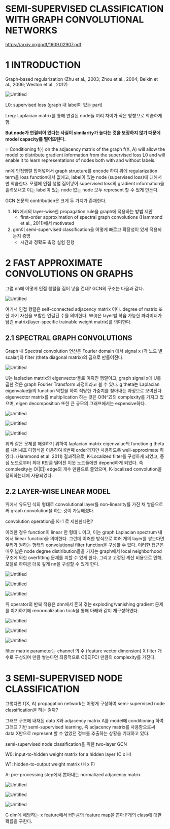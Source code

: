 # SEMI-SUPERVISED CLASSIFICATION WITH GRAPH CONVOLUTIONAL NETWORKS

https://arxiv.org/pdf/1609.02907.pdf

# 1 INTRODUCTION

Graph-based regularization (Zhu et al., 2003; Zhou et al., 2004; Belkin et al., 2006; Weston et al., 2012)

![Untitled](https://prod-files-secure.s3.us-west-2.amazonaws.com/5ff7e13f-04e3-4ace-95d7-b1d964b10c87/692add70-7f75-45c3-95cf-107d62b312bc/Untitled.png)

L0: supervised loss (graph 내 label이 있는 part)

Lreg: Laplacian matrix를 통해 연결된 node들 끼리 차이가 작은 방향으로 학습하게 함

**But node가 연결되어 있다는 사실이 similarity가 높다는 것을 보장하지 않기 때문에 model capacity를 떨어뜨린다.**

<aside>
💡 Conditioning f(·)  on the adjacency matrix of the graph f(X, A) will allow the model to distribute gradient information from the supervised loss L0 and will enable it to learn representations of nodes both with and without labels.
</aside>

nn에 인접행렬 집어넣어서 graph structure를 encode 하여 위에 regularization term을 loss function에서 없애고, label이 있는 node (supervised loss)에 대해서만 학습한다. 모델에 인접 행렬 집어넣어 supervised loss의 gradient information을 흘려보내고 이는 label이 있는 node 없는 node 모두 represent 할 수 있게 만든다.

GCN 논문의 contribution은 크게 두 가지가 존재한다.

1. NN에서의 layer-wise한 propagation rule을 graph에 적용하는 방법 제안
    - first-order approximation of spectral graph convolutions (Hammond et al., 2011)에서 motivated
2. gnn이 semi-supervised classification을 어떻게 빠르고 확장성이 있게 적용되는지 증명
    - 시간과 정확도 측정 실험 진행

# 2 FAST APPROXIMATE CONVOLUTIONS ON GRAPHS

그럼 nn에 어떻게 인접 행렬을 집어 넣을 건데? GCN의 구조는 다음과 같다.

![Untitled](https://prod-files-secure.s3.us-west-2.amazonaws.com/5ff7e13f-04e3-4ace-95d7-b1d964b10c87/a77cae2a-5a89-4fce-a8ff-87f32baedbb1/Untitled.png)

여기서 인접 행렬은 self-connected adjacency matrix 이다. degree of matrix 또한 자기 자신을 포함한 연결된 수를 의미한다. W(l)은 layer별 학습 가능한 파라미터가 담긴 matrix(layer-specific trainable weight matrix)를 의미한다.

## 2.1 SPECTRAL GRAPH CONVOLUTIONS

Graph 내 Spectral convolution 연산은 Fourier domain 에서 signal x (각 노드 별 scalar)와 filter (theta diagonal matrix)의 곱으로 만들어진다.

![Untitled](https://prod-files-secure.s3.us-west-2.amazonaws.com/5ff7e13f-04e3-4ace-95d7-b1d964b10c87/3f53b80b-f8da-4e1d-8799-fa365ad9f3f5/Untitled.png)

U는 laplacian matrix의 eigenvector들로 이뤄진 행렬이고, graph signal x에 U를 곱한 것은 graph Fourier Transform 과정이라고 볼 수 있다. g theta는 Laplacian eigenvalue들의 function 역할을 하여 적당한 가중치를 찾아내는 과정으로 보여진다. eigenvector matrix를 multiplication 하는 것은 O(N^2)의 complexity를 가지고 있으며, eigen decomposition 또한 큰 규모의 그래프에서는 expensive하다.

![Untitled](https://prod-files-secure.s3.us-west-2.amazonaws.com/5ff7e13f-04e3-4ace-95d7-b1d964b10c87/27a09dc3-9858-405c-9313-50379e7d3e94/Untitled.png)

![Untitled](https://prod-files-secure.s3.us-west-2.amazonaws.com/5ff7e13f-04e3-4ace-95d7-b1d964b10c87/0739e91a-656d-4521-9171-79c43c3b36c0/Untitled.png)

![Untitled](https://prod-files-secure.s3.us-west-2.amazonaws.com/5ff7e13f-04e3-4ace-95d7-b1d964b10c87/bef3c9e7-1a85-4573-9243-8b388dbbba33/Untitled.png)

위와 같은 문제를 해결하기 위하여 laplacian matrix eigenvalue의 function g theta를 체비셰프 다항식을 이용하여 K번째 order까지만 사용하도록 well-approximate 하였다. (Hammond et al. 2011) 결과적으로, K-Localized filter를 구성하게 되었고, 중심 노드로부터 최대 K만큼 떨어진 이읏 노드들에만 depend하게 되었다. 즉 complexity는 O(|E|) edge의 개수 만큼으로 줄었으며, K-localized convolution을 정의하는데에 사용되었다.

## 2.2 LAYER-WISE LINEAR MODEL

위에서 유도된 식의 형태로 convolutional layer를 non-linearity를 가진 채 쌓음으로써 graph convolution을 하는 것이 가능해졌다.

convolution operation을 K=1 로 제한한다면?

이러한 경우 function이 linear 한 형태 L 이고, 이는 graph Laplacian spectrum 내에서 linear function을 의미한다. 그런데 이러한 방식으로 여러 개의 layer를 쌓는다면 우리가 원하는 형태의 convolutional filter function을 구성할 수 있다. 이러한 접근은 매우 넓은 node degree distiribution들을 가지는 graph에서 local neighborhood 구조에 의한 overfitting 문제를 피할 수 있게 한다. 그리고 고정된 계산 비용으로 인해, 모델로 하여금 더욱 깊게 nn을 구성할 수 있게 한다.

![Untitled](https://prod-files-secure.s3.us-west-2.amazonaws.com/5ff7e13f-04e3-4ace-95d7-b1d964b10c87/f8fd60f8-3a94-4cd1-b97c-33be80c33b4b/Untitled.png)

![Untitled](https://prod-files-secure.s3.us-west-2.amazonaws.com/5ff7e13f-04e3-4ace-95d7-b1d964b10c87/6b1414ca-2955-470d-801f-d9a33335c1a3/Untitled.png)

![Untitled](https://prod-files-secure.s3.us-west-2.amazonaws.com/5ff7e13f-04e3-4ace-95d7-b1d964b10c87/ff6a1d9b-9dc7-4f49-8937-1ef2b016babd/Untitled.png)

위 operator의 반복 적용은 dnn에서 흔히 겪는 exploding/vanishing gradient 문제를 야기하기에  renormalization trick을 통해 아래와 같이 재구성하였다.

![Untitled](https://prod-files-secure.s3.us-west-2.amazonaws.com/5ff7e13f-04e3-4ace-95d7-b1d964b10c87/3bd70cbd-1277-4207-8c36-436b2edaa6a6/Untitled.png)

![Untitled](https://prod-files-secure.s3.us-west-2.amazonaws.com/5ff7e13f-04e3-4ace-95d7-b1d964b10c87/a669b139-5375-456e-baf1-0e9796239a6d/Untitled.png)

![Untitled](https://prod-files-secure.s3.us-west-2.amazonaws.com/5ff7e13f-04e3-4ace-95d7-b1d964b10c87/6644e460-8088-4215-873e-66eae0a4a9a0/Untitled.png)

filter matrix parameter는 channel 의 수 (feature vector dimension) X filter 개수로 구성되며 만큼 쌓는다면 최종적으로 O(|E|FC) 만큼의 complexity를 가진다.

# 3 SEMI-SUPERVISED NODE CLASSIFICATION

그렇다면 f(X, A) propagation network는 어떻게 구성하여 semi-supervised node classification을 하는 걸까?

그래프 구조에 내재된 data X와 adjacency matrix A를 model에 conditioning 하여 그래프 기반 semi-supervised learning, 즉 adjacency matrix를 사용함으로써 data X만으로 represent 할 수 없었던 정보를 추출하는 상황을 기대하고 있다.

semi-supervised node classification을 위한 two-layer GCN

W0: input-to-hidden weight matrix for a hidden layer (C x H)

W1: hidden-to-output weight matrix (H x F)

A: pre-processing step에서 뽑아내는 normalized adjacency matrix

![Untitled](https://prod-files-secure.s3.us-west-2.amazonaws.com/5ff7e13f-04e3-4ace-95d7-b1d964b10c87/43145db4-c19f-49fd-aff1-91278ebbf54d/Untitled.png)

![Untitled](https://prod-files-secure.s3.us-west-2.amazonaws.com/5ff7e13f-04e3-4ace-95d7-b1d964b10c87/ffc83c0c-354f-4418-b428-e4e70754d453/Untitled.png)

![Untitled](https://prod-files-secure.s3.us-west-2.amazonaws.com/5ff7e13f-04e3-4ace-95d7-b1d964b10c87/1c344d36-f150-44b2-a80f-084e6cb7d167/Untitled.png)

C dim에 해당하는 x feature에서 H만큼의 feature map을 뽑아 F개의 class에 대한 확률을 구한다.